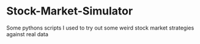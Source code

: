 # Stock-Market-Simulator
Some pythons scripts I used to try out some weird stock market strategies against real data
